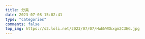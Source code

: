 ```yaml
---
title: 分类
date: 2023-07-08 15:02:41
type: "categories"
comments: false
top_img: https://s2.loli.net/2023/07/07/HwhNWXkxgm2C3EG.jpg
---
```

